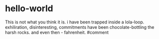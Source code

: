 # hello-world
This is not what you think it is. i have been trapped inside a lola-loop. exhiliration, disinteresting, commitments have been chocolate-bottling the harsh rocks. and even then - fahrenheit.
#comment
